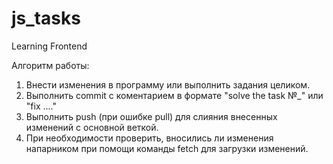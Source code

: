 # js_tasks
Learning Frontend

Алгоритм работы:
1. Внести изменения в программу или выполнить задания целиком.
2. Выполнить commit с коментарием в формате "solve the task №_" или "fix ...."
3. Выполнить push (при ошибке pull) для слияния внесенных изменений с основной веткой.
4. При необходимости проверить, вносились ли изменения напарником при помощи команды fetch для загрузки изменений.